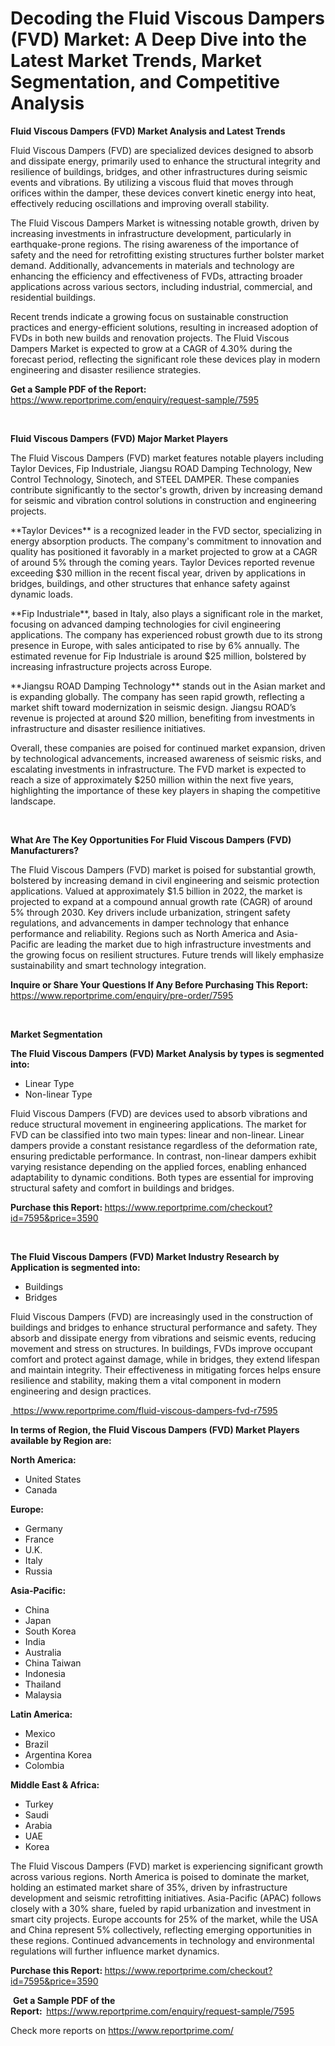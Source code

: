 <p><h1>Decoding the Fluid Viscous Dampers (FVD) Market: A Deep Dive into the Latest Market Trends, Market Segmentation, and Competitive Analysis</h1></p><p><strong>Fluid Viscous Dampers (FVD) Market Analysis and Latest Trends</strong></p>
<p><p>Fluid Viscous Dampers (FVD) are specialized devices designed to absorb and dissipate energy, primarily used to enhance the structural integrity and resilience of buildings, bridges, and other infrastructures during seismic events and vibrations. By utilizing a viscous fluid that moves through orifices within the damper, these devices convert kinetic energy into heat, effectively reducing oscillations and improving overall stability.</p><p>The Fluid Viscous Dampers Market is witnessing notable growth, driven by increasing investments in infrastructure development, particularly in earthquake-prone regions. The rising awareness of the importance of safety and the need for retrofitting existing structures further bolster market demand. Additionally, advancements in materials and technology are enhancing the efficiency and effectiveness of FVDs, attracting broader applications across various sectors, including industrial, commercial, and residential buildings.</p><p>Recent trends indicate a growing focus on sustainable construction practices and energy-efficient solutions, resulting in increased adoption of FVDs in both new builds and renovation projects. The Fluid Viscous Dampers Market is expected to grow at a CAGR of 4.30% during the forecast period, reflecting the significant role these devices play in modern engineering and disaster resilience strategies.</p></p>
<p><strong>Get a Sample PDF of the Report:&nbsp;</strong> <a href="https://www.reportprime.com/enquiry/request-sample/7595?utm_campaign=3322&utm_medium=2&utm_source=Github&utm_content=ia&utm_term=19032025&utm_id=fluid-viscous-dampers-fvd">https://www.reportprime.com/enquiry/request-sample/7595</a></p>
<p>&nbsp;</p>
<p><strong>Fluid Viscous Dampers (FVD) Major Market Players</strong></p>
<p><p>The Fluid Viscous Dampers (FVD) market features notable players including Taylor Devices, Fip Industriale, Jiangsu ROAD Damping Technology, New Control Technology, Sinotech, and STEEL DAMPER. These companies contribute significantly to the sector's growth, driven by increasing demand for seismic and vibration control solutions in construction and engineering projects.</p><p>**Taylor Devices** is a recognized leader in the FVD sector, specializing in energy absorption products. The company's commitment to innovation and quality has positioned it favorably in a market projected to grow at a CAGR of around 5% through the coming years. Taylor Devices reported revenue exceeding $30 million in the recent fiscal year, driven by applications in bridges, buildings, and other structures that enhance safety against dynamic loads.</p><p>**Fip Industriale**, based in Italy, also plays a significant role in the market, focusing on advanced damping technologies for civil engineering applications. The company has experienced robust growth due to its strong presence in Europe, with sales anticipated to rise by 6% annually. The estimated revenue for Fip Industriale is around $25 million, bolstered by increasing infrastructure projects across Europe.</p><p>**Jiangsu ROAD Damping Technology** stands out in the Asian market and is expanding globally. The company has seen rapid growth, reflecting a market shift toward modernization in seismic design. Jiangsu ROAD’s revenue is projected at around $20 million, benefiting from investments in infrastructure and disaster resilience initiatives.</p><p>Overall, these companies are poised for continued market expansion, driven by technological advancements, increased awareness of seismic risks, and escalating investments in infrastructure. The FVD market is expected to reach a size of approximately $250 million within the next five years, highlighting the importance of these key players in shaping the competitive landscape.</p></p>
<p>&nbsp;</p>
<p><strong>What Are The Key Opportunities For Fluid Viscous Dampers (FVD) Manufacturers?</strong></p>
<p><p>The Fluid Viscous Dampers (FVD) market is poised for substantial growth, bolstered by increasing demand in civil engineering and seismic protection applications. Valued at approximately $1.5 billion in 2022, the market is projected to expand at a compound annual growth rate (CAGR) of around 5% through 2030. Key drivers include urbanization, stringent safety regulations, and advancements in damper technology that enhance performance and reliability. Regions such as North America and Asia-Pacific are leading the market due to high infrastructure investments and the growing focus on resilient structures. Future trends will likely emphasize sustainability and smart technology integration.</p></p>
<p><strong>Inquire or Share Your Questions If Any Before Purchasing This Report:</strong> <a href="https://www.reportprime.com/enquiry/pre-order/7595?utm_campaign=3322&utm_medium=2&utm_source=Github&utm_content=ia&utm_term=19032025&utm_id=fluid-viscous-dampers-fvd">https://www.reportprime.com/enquiry/pre-order/7595</a></p>
<p>&nbsp;</p>
<p><strong>Market Segmentation</strong></p>
<p><strong>The Fluid Viscous Dampers (FVD) Market Analysis by types is segmented into:</strong></p>
<p><ul><li>Linear Type</li><li>Non-linear Type</li></ul></p>
<p><p>Fluid Viscous Dampers (FVD) are devices used to absorb vibrations and reduce structural movement in engineering applications. The market for FVD can be classified into two main types: linear and non-linear. Linear dampers provide a constant resistance regardless of the deformation rate, ensuring predictable performance. In contrast, non-linear dampers exhibit varying resistance depending on the applied forces, enabling enhanced adaptability to dynamic conditions. Both types are essential for improving structural safety and comfort in buildings and bridges.</p></p>
<p><strong>Purchase this Report:&nbsp;</strong><a href="https://www.reportprime.com/checkout?id=7595&price=3590&utm_campaign=3322&utm_medium=2&utm_source=Github&utm_content=ia&utm_term=19032025&utm_id=fluid-viscous-dampers-fvd">https://www.reportprime.com/checkout?id=7595&price=3590</a></p>
<p>&nbsp;</p>
<p><strong>The Fluid Viscous Dampers (FVD) Market Industry Research by Application is segmented into:</strong></p>
<p><ul><li>Buildings</li><li>Bridges</li></ul></p>
<p><p>Fluid Viscous Dampers (FVD) are increasingly used in the construction of buildings and bridges to enhance structural performance and safety. They absorb and dissipate energy from vibrations and seismic events, reducing movement and stress on structures. In buildings, FVDs improve occupant comfort and protect against damage, while in bridges, they extend lifespan and maintain integrity. Their effectiveness in mitigating forces helps ensure resilience and stability, making them a vital component in modern engineering and design practices.</p></p>
<p><a href="https://www.reportprime.com/fluid-viscous-dampers-fvd-r7595?utm_campaign=3322&utm_medium=2&utm_source=Github&utm_content=ia&utm_term=19032025&utm_id=fluid-viscous-dampers-fvd">&nbsp;https://www.reportprime.com/fluid-viscous-dampers-fvd-r7595</a></p>
<p><strong>In terms of Region, the Fluid Viscous Dampers (FVD) Market Players available by Region are:</strong></p>
<p>
    <p> <strong> North America: </strong>
        <ul>
            <li>United States</li>
            <li>Canada</li>
        </ul>
        </p> 
    <p> <strong> Europe: </strong>
        <ul>
            <li>Germany</li>
            <li>France</li>
            <li>U.K.</li>
            <li>Italy</li>
            <li>Russia</li>
        </ul>
        </p> 
    <p> <strong> Asia-Pacific: </strong>
        <ul>
            <li>China</li>
            <li>Japan</li>
            <li>South Korea</li>
            <li>India</li>
            <li>Australia</li>
            <li>China Taiwan</li>
            <li>Indonesia</li>
            <li>Thailand</li>
            <li>Malaysia</li>
        </ul>
        </p> 
    <p> <strong> Latin America: </strong>
        <ul>
            <li>Mexico</li>
            <li>Brazil</li>
            <li>Argentina Korea</li>
            <li>Colombia</li>
        </ul>
        </p> 
    <p> <strong> Middle East & Africa: </strong>
        <ul>
            <li>Turkey</li>
            <li>Saudi</li>
            <li>Arabia</li>
            <li>UAE</li>
            <li>Korea</li>
        </ul>
    </p>
    </p>
<p><p>The Fluid Viscous Dampers (FVD) market is experiencing significant growth across various regions. North America is poised to dominate the market, holding an estimated market share of 35%, driven by infrastructure development and seismic retrofitting initiatives. Asia-Pacific (APAC) follows closely with a 30% share, fueled by rapid urbanization and investment in smart city projects. Europe accounts for 25% of the market, while the USA and China represent 5% collectively, reflecting emerging opportunities in these regions. Continued advancements in technology and environmental regulations will further influence market dynamics.</p></p>
<p><strong>Purchase this Report: </strong><a href="https://www.reportprime.com/checkout?id=7595&price=3590&utm_campaign=3322&utm_medium=2&utm_source=Github&utm_content=ia&utm_term=19032025&utm_id=fluid-viscous-dampers-fvd">https://www.reportprime.com/checkout?id=7595&price=3590</a></p>
<p>&nbsp;<strong>Get a Sample PDF of the Report:&nbsp;&nbsp;</strong><a href="https://www.reportprime.com/enquiry/request-sample/7595?utm_campaign=3322&utm_medium=2&utm_source=Github&utm_content=ia&utm_term=19032025&utm_id=fluid-viscous-dampers-fvd">https://www.reportprime.com/enquiry/request-sample/7595</a></p>
<p><strong></strong></p>
<p>Check more reports on <a href="https://www.reportprime.com/?utm_campaign=3322&utm_medium=2&utm_source=Github&utm_content=ia&utm_term=19032025&utm_id=fluid-viscous-dampers-fvd">https://www.reportprime.com/</a></p>